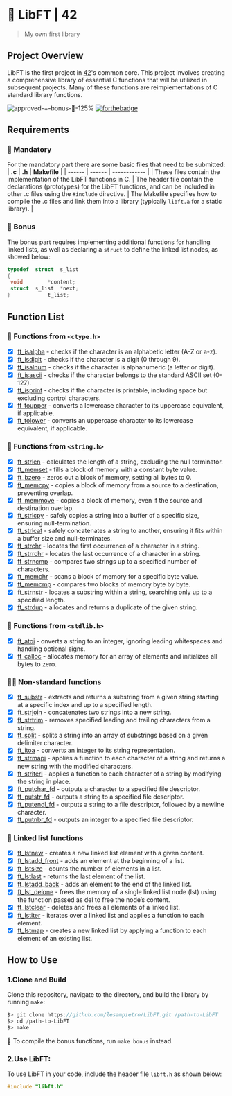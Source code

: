    # 📖 LibFT | 42
   > My own first library
   ## Project Overview
   LibFT is the first project in [42](https://www.42sp.org.br/)'s common core. 
   This project involves creating a comprehensive library of essential C functions that will be utilized in subsequent projects. Many of these functions are reimplementations of C standard library functions.
   
   ![approved-+-bonus-🌟-125%](https://github.com/user-attachments/assets/116f663f-0800-4cee-99fb-02a00401b655)
   [![forthebadge](https://forthebadge.com/images/badges/made-with-c.svg)](https://forthebadge.com)
   
   ##  Requirements
   ### 📓 Mandatory  
   For the mandatory part there are some basic files that need to be submitted:
   | **.c** | **.h** | **Makefile** |
   | ------ | ------ | ------------ |
   | These files contain the implementation of the LibFT functions in C. | The header file contain the declarations (prototypes) for the LibFT functions, and can be included in other .c files using the `#include` directive. | The Makefile specifies how to compile the .c files and link them into a library (typically `libft.a` for a static library). | 
   
   ### 🌟 Bonus
   The bonus part requires implementing additional functions for handling linked lists, as well as declaring a `struct` to define the linked list nodes, as showed below:

   ```c
   typedef	struct	s_list
   {
	void		*content;
	struct	s_list	*next;
   }			t_list;
  ```

## Function List
### 📓 Functions from `<ctype.h>`
 - [x] [ft_isalpha](https://github.com/lesampietro/LibFT/blob/master/ft_isalpha.c) - checks if the character is an alphabetic letter (A-Z or a-z).
 - [x] [ft_isdigit](https://github.com/lesampietro/LibFT/blob/master/ft_isdigit.c) - checks if the character is a digit (0 through 9).
 - [x] [ft_isalnum](https://github.com/lesampietro/LibFT/blob/master/ft_isalnum.c) - checks if the character is alphanumeric (a letter or digit).
 - [x] [ft_isascii](https://github.com/lesampietro/LibFT/blob/master/ft_isascii.c) - checks if the character belongs to the standard ASCII set (0-127).
 - [x] [ft_isprint](https://github.com/lesampietro/LibFT/blob/master/ft_isprint.c) - checks if the character is printable, including space but excluding control characters.
 - [x] [ft_toupper](https://github.com/lesampietro/LibFT/blob/master/ft_toupper.c) - converts a lowercase character to its uppercase equivalent, if applicable.
 - [x] [ft_tolower](https://github.com/lesampietro/LibFT/blob/master/ft_tolower.c) - converts an uppercase character to its lowercase equivalent, if applicable.
### 📓 Functions from `<string.h>`
 - [x] [ft_strlen](https://github.com/lesampietro/LibFT/blob/master/ft_strlen.c) - calculates the length of a string, excluding the null terminator.
 - [x] [ft_memset](https://github.com/lesampietro/LibFT/blob/master/ft_memset.c) - fills a block of memory with a constant byte value.
 - [x] [ft_bzero](https://github.com/lesampietro/LibFT/blob/master/ft_bzero.c) - zeros out a block of memory, setting all bytes to 0.
 - [x] [ft_memcpy](https://github.com/lesampietro/LibFT/blob/master/ft_memcpy.c) - copies a block of memory from a source to a destination, preventing overlap.
 - [x] [ft_memmove](https://github.com/lesampietro/LibFT/blob/master/ft_memmove.c) - copies a block of memory, even if the source and destination overlap.
 - [x] [ft_strlcpy](https://github.com/lesampietro/LibFT/blob/master/ft_strlcpy.c) - safely copies a string into a buffer of a specific size, ensuring null-termination.
 - [x] [ft_strlcat](https://github.com/lesampietro/LibFT/blob/master/ft_strlcat.c) - safely concatenates a string to another, ensuring it fits within a buffer size and null-terminates.
 - [x] [ft_strchr](https://github.com/lesampietro/LibFT/blob/master/ft_strchr.c) - locates the first occurrence of a character in a string.
 - [x] [ft_strrchr](https://github.com/lesampietro/LibFT/blob/master/ft_strrchr.c) - locates the last occurrence of a character in a string.
 - [x] [ft_strncmp](https://github.com/lesampietro/LibFT/blob/master/ft_strncmp.c) - compares two strings up to a specified number of characters.
 - [x] [ft_memchr](https://github.com/lesampietro/LibFT/blob/master/ft_memchr.c) - scans a block of memory for a specific byte value.
 - [x] [ft_memcmp](https://github.com/lesampietro/LibFT/blob/master/ft_memcmp.c) - compares two blocks of memory byte by byte.
 - [x] [ft_strnstr](https://github.com/lesampietro/LibFT/blob/master/ft_strnstr.c) - locates a substring within a string, searching only up to a specified length.
 - [x] [ft_strdup](https://github.com/lesampietro/LibFT/blob/master/ft_strdup.c) - allocates and returns a duplicate of the given string.
### 📓 Functions from `<stdlib.h>`
 - [x] [ft_atoi](https://github.com/lesampietro/LibFT/blob/master/ft_atoi.c) - onverts a string to an integer, ignoring leading whitespaces and handling optional signs.
 - [x] [ft_calloc](https://github.com/lesampietro/LibFT/blob/master/ft_calloc.c) - allocates memory for an array of elements and initializes all bytes to zero.
### ✍🏻 Non-standard functions
 - [x] [ft_substr](https://github.com/lesampietro/LibFT/blob/master/ft_substr.c) - extracts and returns a substring from a given string starting at a specific index and up to a specified length.
 - [x] [ft_strjoin](https://github.com/lesampietro/LibFT/blob/master/ft_strjoin.c) - concatenates two strings into a new string.
 - [x] [ft_strtrim](https://github.com/lesampietro/LibFT/blob/master/ft_strtrim.c) - removes specified leading and trailing characters from a string.
 - [x] [ft_split](https://github.com/lesampietro/LibFT/blob/master/ft_split.c) - splits a string into an array of substrings based on a given delimiter character.
 - [x] [ft_itoa](https://github.com/lesampietro/LibFT/blob/master/ft_itoa.c) - converts an integer to its string representation.
 - [x] [ft_strmapi](https://github.com/lesampietro/LibFT/blob/master/ft_strmapi.c) - applies a function to each character of a string and returns a new string with the modified characters.
 - [x] [ft_striteri](https://github.com/lesampietro/LibFT/blob/master/ft_striteri.c) - applies a function to each character of a string by modifying the string in place.
 - [x] [ft_putchar_fd](https://github.com/lesampietro/LibFT/blob/master/ft_putchar_fd.c) - outputs a character to a specified file descriptor.
 - [x] [ft_putstr_fd](https://github.com/lesampietro/LibFT/blob/master/ft_putstr_fd.c) - outputs a string to a specified file descriptor.
 - [x] [ft_putendl_fd](https://github.com/lesampietro/LibFT/blob/master/ft_putendl_fd.c) - outputs a string to a file descriptor, followed by a newline character.
 - [x] [ft_putnbr_fd](https://github.com/lesampietro/LibFT/blob/master/ft_putnbr_fd.c) - outputs an integer to a specified file descriptor.
### 🌟 Linked list functions
 - [x] [ft_lstnew](https://github.com/lesampietro/LibFT/blob/master/ft_lstnew_bonus.c) - creates a new linked list element with a given content.
 - [x] [ft_lstadd_front](https://github.com/lesampietro/LibFT/blob/master/ft_lstadd_front_bonus.c) - adds an element at the beginning of a list.
 - [x] [ft_lstsize](https://github.com/lesampietro/LibFT/blob/master/ft_lstsize_bonus.c) - counts the number of elements in a list.
 - [x] [ft_lstlast](https://github.com/lesampietro/LibFT/blob/master/ft_lstlast_bonus.c) - returns the last element of the list.
 - [x] [ft_lstadd_back](https://github.com/lesampietro/LibFT/blob/master/ft_lstadd_back_bonus.c) - adds an element to the end of the linked list.
 - [x] [ft_lst_delone](https://github.com/lesampietro/LibFT/blob/master/ft_lstdelone_bonus.c) - frees the memory of a single linked list node (lst) using the function passed as del to free the node’s content.
 - [x] [ft_lstclear](https://github.com/lesampietro/LibFT/blob/master/ft_lstclear_bonus.c) - deletes and frees all elements of a linked list.
 - [x] [ft_lstiter](https://github.com/lesampietro/LibFT/blob/master/ft_lstiter_bonus.c) - iterates over a linked list and applies a function to each element.
 - [x] [ft_lstmap](https://github.com/lesampietro/LibFT/blob/master/ft_lstmap_bonus.c) - creates a new linked list by applying a function to each element of an existing list.

## How to Use
### 1.Clone and Build
Clone this repository, navigate to the directory, and build the library by running `make`:
```c
$> git clone https://github.com/lesampietro/LibFT.git /path-to-LibFT
$> cd /path-to-LibFT
$> make
```
🌟 To compile the bonus functions, run `make bonus` instead.

### 2.Use LibFT:
To use LibFT in your code, include the header file `libft.h` as shown below:
```c
#include "libft.h"
```



